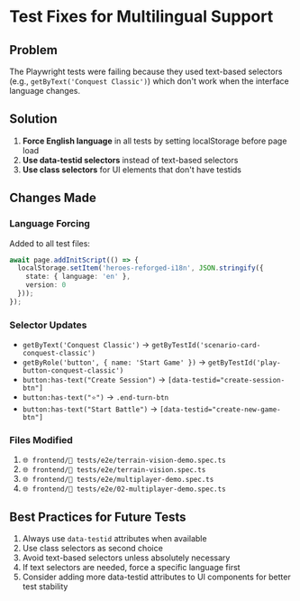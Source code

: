 # Test Fixes for Multilingual Support

## Problem
The Playwright tests were failing because they used text-based selectors (e.g., `getByText('Conquest Classic')`) which don't work when the interface language changes.

## Solution
1. **Force English language** in all tests by setting localStorage before page load
2. **Use data-testid selectors** instead of text-based selectors
3. **Use class selectors** for UI elements that don't have testids

## Changes Made

### Language Forcing
Added to all test files:
```typescript
await page.addInitScript(() => {
  localStorage.setItem('heroes-reforged-i18n', JSON.stringify({
    state: { language: 'en' },
    version: 0
  }));
});
```

### Selector Updates
- `getByText('Conquest Classic')` → `getByTestId('scenario-card-conquest-classic')`
- `getByRole('button', { name: 'Start Game' })` → `getByTestId('play-button-conquest-classic')`
- `button:has-text("Create Session")` → `[data-testid="create-session-btn"]`
- `button:has-text("⭐")` → `.end-turn-btn`
- `button:has-text("Start Battle")` → `[data-testid="create-new-game-btn"]`

### Files Modified
1. `🌐 frontend/🧪 tests/e2e/terrain-vision-demo.spec.ts`
2. `🌐 frontend/🧪 tests/e2e/terrain-vision.spec.ts`
3. `🌐 frontend/🧪 tests/e2e/multiplayer-demo.spec.ts`
4. `🌐 frontend/🧪 tests/e2e/02-multiplayer-demo.spec.ts`

## Best Practices for Future Tests
1. Always use `data-testid` attributes when available
2. Use class selectors as second choice
3. Avoid text-based selectors unless absolutely necessary
4. If text selectors are needed, force a specific language first
5. Consider adding more data-testid attributes to UI components for better test stability 
